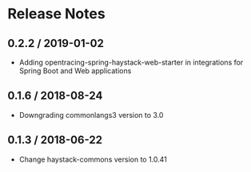 # Release Notes

## 0.2.2 / 2019-01-02 

* Adding opentracing-spring-haystack-web-starter in integrations for Spring Boot and Web applications

## 0.1.6 / 2018-08-24 

* Downgrading commonlangs3 version to 3.0

## 0.1.3 / 2018-06-22 

* Change haystack-commons version to 1.0.41
